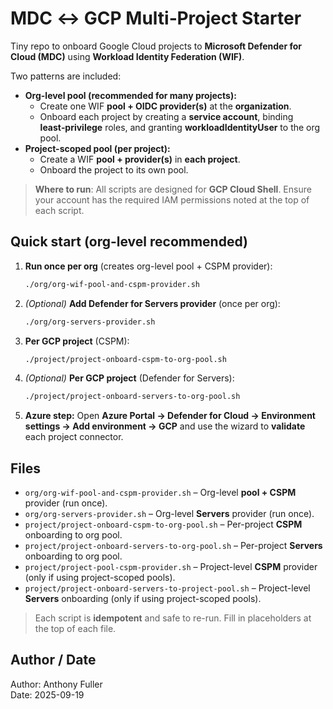 # MDC ↔ GCP Multi‑Project Starter

Tiny repo to onboard Google Cloud projects to **Microsoft Defender for Cloud (MDC)** using **Workload Identity Federation (WIF)**.

Two patterns are included:

- **Org-level pool (recommended for many projects):**
  - Create one WIF **pool + OIDC provider(s)** at the **organization**.
  - Onboard each project by creating a **service account**, binding **least‑privilege** roles, and granting **workloadIdentityUser** to the org pool.
- **Project-scoped pool (per project):**
  - Create a WIF **pool + provider(s)** in **each project**.
  - Onboard the project to its own pool.

> **Where to run**: All scripts are designed for **GCP Cloud Shell**. Ensure your account has the required IAM permissions noted at the top of each script.

## Quick start (org-level recommended)

1. **Run once per org** (creates org-level pool + CSPM provider):  
   ```bash
   ./org/org-wif-pool-and-cspm-provider.sh
   ```

2. *(Optional)* **Add Defender for Servers provider** (once per org):  
   ```bash
   ./org/org-servers-provider.sh
   ```

3. **Per GCP project** (CSPM):  
   ```bash
   ./project/project-onboard-cspm-to-org-pool.sh
   ```

4. *(Optional)* **Per GCP project** (Defender for Servers):  
   ```bash
   ./project/project-onboard-servers-to-org-pool.sh
   ```

5. **Azure step:** Open **Azure Portal → Defender for Cloud → Environment settings → Add environment → GCP** and use the wizard to **validate** each project connector.

## Files

- `org/org-wif-pool-and-cspm-provider.sh` – Org-level **pool + CSPM** provider (run once).
- `org/org-servers-provider.sh` – Org-level **Servers** provider (run once).
- `project/project-onboard-cspm-to-org-pool.sh` – Per-project **CSPM** onboarding to org pool.
- `project/project-onboard-servers-to-org-pool.sh` – Per-project **Servers** onboarding to org pool.
- `project/project-pool-cspm-provider.sh` – Project-level **CSPM** provider (only if using project-scoped pools).
- `project/project-onboard-servers-to-project-pool.sh` – Project-level **Servers** onboarding (only if using project-scoped pools).

> Each script is **idempotent** and safe to re-run. Fill in placeholders at the top of each file.

## Author / Date 
  Author: Anthony Fuller  
  Date:   2025-09-19

